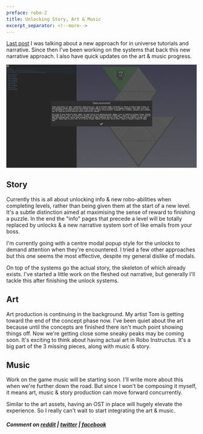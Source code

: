 ```yaml
---
preface: robo-2
title: Unlocking Story, Art & Music
excerpt_separator: <!--more-->
---
```

[Last post](/2018/08/31/teaching-and-storytelling.html) I was talking about a new approach for in universe tutorials and narrative. Since then I've been working on the systems that back this new narrative approach. I also have quick updates on the art & music progress.

![](/assets/2018-09-14/unlocks.jpg "Unlock new info after completing levels (WIP)")

<!--more-->

## Story
Currently this is all about unlocking info & new robo-abilities when completing levels, rather than being given them at the start of a new level. It's a subtle distinction aimed at maximising the sense of reward to finishing a puzzle. In the end the "info" pages that precede a level will be totally replaced by unlocks & a new narrative system sort of like emails from your boss.

I'm currently going with a centre modal popup style for the unlocks to demand attention when they're encountered. I tried a few other approaches but this one seems the most effective, despite my general dislike of modals.

On top of the systems go the actual story, the skeleton of which already exists. I've started a little work on the fleshed out narrative, but generally I'll tackle this after finishing the unlock systems.

## Art
Art production is continuing in the background. My artist Tom is getting toward the end of the concept phase now. I've been quiet about the art because until the concepts are finished there isn't much point showing things off. Now we're getting close some sneaky peaks may be coming soon. It's exciting to think about having actual art in Robo Instructus. It's a big part of the 3 missing pieces, along with music & story.

## Music
Work on the game music will be starting soon. I'll write more about this when we're further down the road. But since I won't be composing it myself, it means art, music & story production can move forward concurrently.

Similar to the art assets, having an OST in place will hugely elevate the experience. So I really can't wait to start integrating the art & music.

##### Comment on [reddit](https://www.reddit.com/r/devblogs/comments/9fr0t8/robo_instructus_unlocking_story_art_music/) | [twitter](https://twitter.com/bigabgames/status/1040556231558082561) | [facebook](https://www.facebook.com/bigabgames/posts/2070882022999174)
